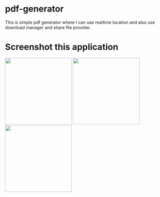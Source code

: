 # pdf-generator
This is simple pdf generator where I can use realtime location and also use download manager and share file provider.
# Screenshot this application
<p float="left" >
<img src="https://user-images.githubusercontent.com/59121881/227762719-9c8223d9-d9a3-4c35-b726-19cbb6da2783.JPEG" width="220"/>
<img src="https://user-images.githubusercontent.com/59121881/227762720-68ffe6fb-af93-4a8b-b233-e997905f80d6.JPEG" width="220"/>
<img src="https://user-images.githubusercontent.com/59121881/227762721-416bf1ea-6126-4ea8-acc4-9ddca046356c.JPEG" width="220"/>
</p>

